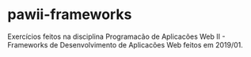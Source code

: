 # pawii-frameworks
Exercícios feitos na disciplina Programacão de Aplicacões Web II - Frameworks de Desenvolvimento de Aplicacões Web feitos em 2019/01.  
